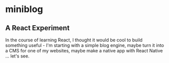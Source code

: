 # miniblog

## A React Experiment

In the course of learning React, I thought it would be cool to build something useful - I'm starting with a simple blog engine, maybe turn it into a CMS for one of my websites, maybe make a native app with React Native ... let's see.
